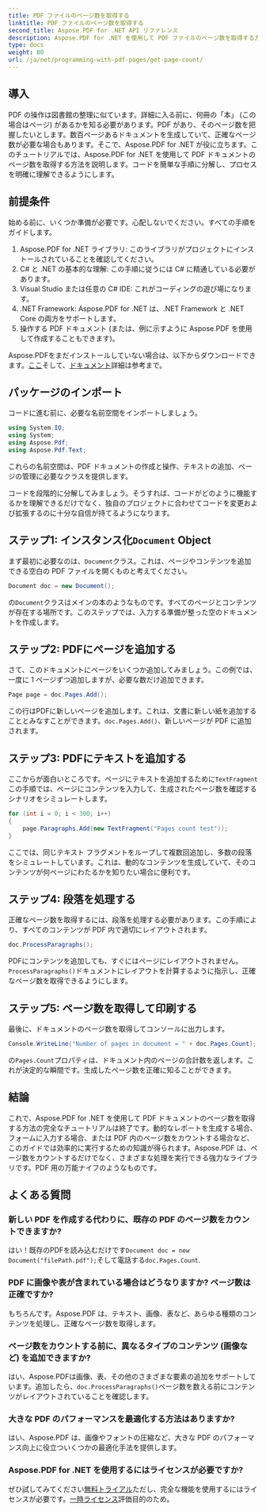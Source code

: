 ```yaml
---
title: PDF ファイルのページ数を取得する
linktitle: PDF ファイルのページ数を取得する
second_title: Aspose.PDF for .NET API リファレンス
description: Aspose.PDF for .NET を使用して PDF ファイルのページ数を取得する方法を学びます。シンプルで効果的なソリューションについては、ステップバイステップのガイドに従ってください。
type: docs
weight: 80
url: /ja/net/programming-with-pdf-pages/get-page-count/
---
```

## 導入

PDF の操作は図書館の整理に似ています。詳細に入る前に、何冊の「本」 (この場合はページ) があるかを知る必要があります。PDF があり、そのページ数を把握したいとします。数百ページあるドキュメントを生成していて、正確なページ数が必要な場合もあります。そこで、Aspose.PDF for .NET が役に立ちます。このチュートリアルでは、Aspose.PDF for .NET を使用して PDF ドキュメントのページ数を取得する方法を説明します。コードを簡単な手順に分解し、プロセスを明確に理解できるようにします。

## 前提条件

始める前に、いくつか準備が必要です。心配しないでください。すべての手順をガイドします。

1. Aspose.PDF for .NET ライブラリ: このライブラリがプロジェクトにインストールされていることを確認してください。
2. C# と .NET の基本的な理解: この手順に従うには C# に精通している必要があります。
3. Visual Studio または任意の C# IDE: これがコーディングの遊び場になります。
4. .NET Framework: Aspose.PDF for .NET は、.NET Framework と .NET Core の両方をサポートします。
5. 操作する PDF ドキュメント (または、例に示すように Aspose.PDF を使用して作成することもできます)。

 Aspose.PDFをまだインストールしていない場合は、以下からダウンロードできます。[ここ](https://releases.aspose.com/pdf/net/)そして、[ドキュメント](https://reference.aspose.com/pdf/net/)詳細は参考まで。

## パッケージのインポート

コードに進む前に、必要な名前空間をインポートしましょう。

```csharp
using System.IO;
using System;
using Aspose.Pdf;
using Aspose.Pdf.Text;
```

これらの名前空間は、PDF ドキュメントの作成と操作、テキストの追加、ページの管理に必要なクラスを提供します。

コードを段階的に分解してみましょう。そうすれば、コードがどのように機能するかを理解できるだけでなく、独自のプロジェクトに合わせてコードを変更および拡張するのに十分な自信が持てるようになります。

## ステップ1: インスタンス化`Document` Object

まず最初に必要なのは、`Document`クラス。これは、ページやコンテンツを追加できる空白の PDF ファイルを開くものと考えてください。

```csharp
Document doc = new Document();
```

の`Document`クラスはメインの本のようなものです。すべてのページとコンテンツが存在する場所です。このステップでは、入力する準備が整った空のドキュメントを作成します。

## ステップ2: PDFにページを追加する

さて、このドキュメントにページをいくつか追加してみましょう。この例では、一度に 1 ページずつ追加しますが、必要な数だけ追加できます。

```csharp
Page page = doc.Pages.Add();
```

この行はPDFに新しいページを追加します。これは、文書に新しい紙を追加することとみなすことができます。`doc.Pages.Add()`、新しいページが PDF に追加されます。

## ステップ3: PDFにテキストを追加する

ここからが面白いところです。ページにテキストを追加するために`TextFragment`この手順では、ページにコンテンツを入力して、生成されたページ数を確認するシナリオをシミュレートします。

```csharp
for (int i = 0; i < 300; i++)
{
    page.Paragraphs.Add(new TextFragment("Pages count test"));
}
```

ここでは、同じテキスト フラグメントをループして複数回追加し、多数の段落をシミュレートしています。これは、動的なコンテンツを生成していて、そのコンテンツが何ページにわたるかを知りたい場合に便利です。

## ステップ4: 段落を処理する

正確なページ数を取得するには、段落を処理する必要があります。この手順により、すべてのコンテンツが PDF 内で適切にレイアウトされます。

```csharp
doc.ProcessParagraphs();
```

 PDFにコンテンツを追加しても、すぐにはページにレイアウトされません。`ProcessParagraphs()`ドキュメントにレイアウトを計算するように指示し、正確なページ数を取得できるようにします。

## ステップ5: ページ数を取得して印刷する

最後に、ドキュメントのページ数を取得してコンソールに出力します。

```csharp
Console.WriteLine("Number of pages in document = " + doc.Pages.Count);
```

の`Pages.Count`プロパティは、ドキュメント内のページの合計数を返します。これが決定的な瞬間です。生成したページ数を正確に知ることができます。

## 結論

これで、Aspose.PDF for .NET を使用して PDF ドキュメントのページ数を取得する方法の完全なチュートリアルは終了です。動的なレポートを生成する場合、フォームに入力する場合、または PDF 内のページ数をカウントする場合など、このガイドでは効率的に実行するための知識が得られます。Aspose.PDF は、ページ数をカウントするだけでなく、さまざまな処理を実行できる強力なライブラリです。PDF 用の万能ナイフのようなものです。

## よくある質問

### 新しい PDF を作成する代わりに、既存の PDF のページ数をカウントできますか?  
はい！既存のPDFを読み込むだけです`Document doc = new Document("filePath.pdf");`そして電話する`doc.Pages.Count`.

### PDF に画像や表が含まれている場合はどうなりますか? ページ数は正確ですか?  
もちろんです。Aspose.PDF は、テキスト、画像、表など、あらゆる種類のコンテンツを処理し、正確なページ数を取得します。

### ページ数をカウントする前に、異なるタイプのコンテンツ (画像など) を追加できますか?  
はい、Aspose.PDFは画像、表、その他のさまざまな要素の追加をサポートしています。追加したら、`doc.ProcessParagraphs()`ページ数を数える前にコンテンツがレイアウトされていることを確認します。

### 大きな PDF のパフォーマンスを最適化する方法はありますか?  
はい、Aspose.PDF は、画像やフォントの圧縮など、大きな PDF のパフォーマンス向上に役立ついくつかの最適化手法を提供します。

### Aspose.PDF for .NET を使用するにはライセンスが必要ですか?  
ぜひ試してみてください[無料トライアル](https://releases.aspose.com/)ただし、完全な機能を使用するにはライセンスが必要です。[一時ライセンス](https://purchase.aspose.com/temporary-license/)評価目的のため。